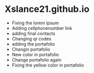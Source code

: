 # Xslance21.github.io

- Fixing the lorem ipsum
- Adding cellphonenumber link
- adding final contacts 
- Changing qr codes
- adding the portafolio
- Changin portafolio
- New color in portafolio
- Change portafolio again
- Fixing the yellow color in portafolio